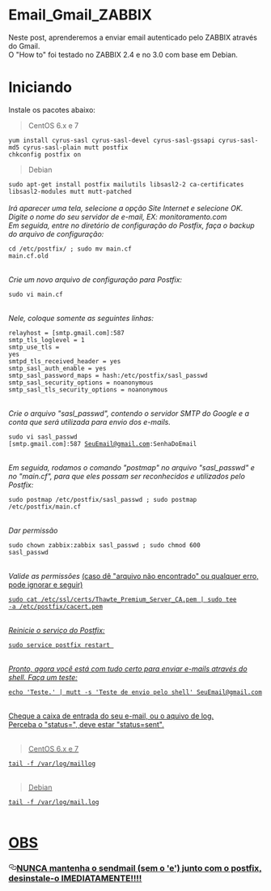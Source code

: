 # Email_Gmail_ZABBIX
Neste post, aprenderemos a enviar email autenticado pelo ZABBIX através do Gmail.<br>
O "How to" foi testado no ZABBIX 2.4 e no 3.0 com base em Debian.

# Iniciando

Instale os pacotes abaixo:<br>
<blockquote> <p>CentOS 6.x e 7</p> </blockquote>
<code>yum install cyrus-sasl cyrus-sasl-devel cyrus-sasl-gssapi cyrus-sasl-md5 cyrus-sasl-plain mutt postfix</code><br>
<code>chkconfig postfix on</code><br>
<!--<code>service postfix start</code><br><br>-->
<blockquote> <p>Debian</p> </blockquote>
<code>sudo apt-get install postfix mailutils libsasl2-2 ca-certificates libsasl2-modules mutt mutt-patched</code><br><br>
<i>Irá aparecer uma tela, selecione a opção Site Internet e selecione OK.</i><br>
<i>Digite o nome do seu servidor de e-mail, EX: monitoramento.com</i><br>
<i>Em seguida, entre no diretório de configuração do Postfix, faça o backup do arquivo de configuração:</i><br>

<code>cd /etc/postfix/ ; sudo mv main.cf main.cf.old</code><br><br>

<i>Crie um novo arquivo de configuração para Postfix: </i><br>

<code>sudo vi main.cf </code><br><br>

<i>Nele, coloque somente as seguintes linhas: </i><br>

<code>relayhost = [smtp.gmail.com]:587</code><br>
<code>smtp_tls_loglevel = 1</code><br>
<code>smtp_use_tls = yes</code><br>
<code>smtpd_tls_received_header = yes</code><br>
<code>smtp_sasl_auth_enable = yes</code><br>
<code>smtp_sasl_password_maps = hash:/etc/postfix/sasl_passwd</code><br>
<code>smtp_sasl_security_options = noanonymous</code><br>
<code>smtp_sasl_tls_security_options = noanonymous</code><br><br>

<i>Crie o arquivo "sasl_passwd", contendo o servidor SMTP do Google e a conta que será utilizada para envio dos e-mails. </i><br>

<code>sudo vi sasl_passwd </code><br>
<code>[smtp.gmail.com]:587 SeuEmail@gmail.com:SenhaDoEmail</code><br><br>

<i>Em seguida, rodamos o comando "postmap" no arquivo "sasl_passwd" e no "main.cf", para que eles possam ser reconhecidos e utilizados pelo Postfix:</i><br>

<code>sudo postmap /etc/postfix/sasl_passwd ; sudo postmap /etc/postfix/main.cf</code><br><br>

<i>Dar permissão</i><br>

<code>sudo chown zabbix:zabbix sasl_passwd ; sudo chmod 600 sasl_passwd</code><br><br>

<i>Valide as permissões</i> <u>(caso dê "arquivo não encontrado" ou qualquer erro, pode ignorar e seguir)<u><br>

<code>sudo cat /etc/ssl/certs/Thawte_Premium_Server_CA.pem | sudo tee -a /etc/postfix/cacert.pem</code><br><br>

<i>Reinicie o serviço do Postfix: </i><br>

<code>sudo service postfix restart </code><br><br>

<i>Pronto, agora você está com tudo certo para enviar e-mails através do shell. Faça um teste: </i><br>

<code>echo 'Teste.' | mutt -s 'Teste de envio pelo shell' SeuEmail@gmail.com</code><br><br>

Cheque a caixa de entrada do seu e-mail, ou o aquivo de log.<br>
Perceba o "status=", deve estar "status=sent".<br><br>

<blockquote> <p>CentOS 6.x e 7</p> </blockquote>
<code>tail -f /var/log/maillog</code><br><br>

<blockquote> <p>Debian</p> </blockquote>
<code>tail -f /var/log/mail.log</code><br><br>




# OBS

<h3><a id="user-content-features" class="anchor" href="#features" aria-hidden="true"><svg aria-hidden="true" class="octicon octicon-link" height="16" role="img" version="1.1" viewBox="0 0 16 16" width="16"><path d="M4 9h1v1h-1c-1.5 0-3-1.69-3-3.5s1.55-3.5 3-3.5h4c1.45 0 3 1.69 3 3.5 0 1.41-0.91 2.72-2 3.25v-1.16c0.58-0.45 1-1.27 1-2.09 0-1.28-1.02-2.5-2-2.5H4c-0.98 0-2 1.22-2 2.5s1 2.5 2 2.5z m9-3h-1v1h1c1 0 2 1.22 2 2.5s-1.02 2.5-2 2.5H9c-0.98 0-2-1.22-2-2.5 0-0.83 0.42-1.64 1-2.09v-1.16c-1.09 0.53-2 1.84-2 3.25 0 1.81 1.55 3.5 3 3.5h4c1.45 0 3-1.69 3-3.5s-1.5-3.5-3-3.5z"></path></svg></a>NUNCA mantenha o sendmail (sem o 'e') junto com o postfix, desinstale-o IMEDIATAMENTE!!!!</h3>
